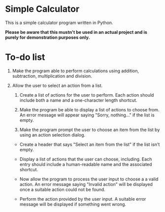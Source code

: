 # Simple Calculator

This is a simple calculator program written in Python.

**Please be aware that this mustn't be used in an actual project and is purely for demonstration purposes only.**

# To-do list

1. Make the program able to perform calculations using addition, subtraction, multiplication and division.

2. Allow the user to select an action from a list.

   1. Create a list of actions for the user to perform. Each action should include both a name and a one-character length shortcut.

   2. Make the program be able to display a list of actions to choose from. An error message will appear saying "Sorry, nothing..." if the list is empty.

   3. Make the program prompt the user to choose an item from the list by using an action selection dialog.

   - Create a header that says "Select an item from the list" if the list isn't empty.

   - Display a list of actions that the user can choose, including. Each entry should include a human-readable name and the associated shortcut.

   - Now allow the program to process the user input to choose a a valid action. An error message saying "Invalid action" will be displayed once a suitable action could not be found.

   - Perform the action provided by the user input. A suitable error message will be displayed if something went wrong.
